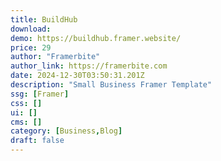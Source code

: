 ```yaml
---
title: BuildHub
download:
demo: https://buildhub.framer.website/
price: 29
author: "Framerbite"
author_link: https://framerbite.com
date: 2024-12-30T03:50:31.201Z
description: "Small Business Framer Template"
ssg: [Framer]
css: []
ui: []
cms: []
category: [Business,Blog]
draft: false
---
```


